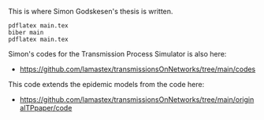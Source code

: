 This is where Simon Godskesen's thesis is written.

```
pdflatex main.tex
biber main
pdflatex main.tex
```

Simon's codes for the Transmission Process Simulator is also here:

- https://github.com/lamastex/transmissionsOnNetworks/tree/main/codes

This code extends the epidemic models from the code here:

- https://github.com/lamastex/transmissionsOnNetworks/tree/main/originalTPpaper/code

